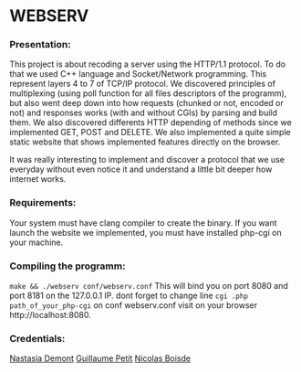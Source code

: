 # WEBSERV
### Presentation:
This project is about recoding a server using the HTTP/1.1 protocol.
To do that we used C++ language and Socket/Network programming.
This represent layers 4 to 7 of TCP/IP protocol.
We discovered principles of multiplexing (using poll function for all files descriptors of the programm), but also went deep down into how requests (chunked or not, encoded or not) and responses works (with and without CGIs) by parsing and build them. We also discovered differents HTTP depending of methods since we implemented GET, POST and DELETE.
We also implemented a quite simple static website that shows implemented features directly on the browser.

It was really interesting to implement and discover a protocol that we use everyday without even notice it and understand a little bit deeper how internet works.

### Requirements:
Your system must have clang compiler to create the binary.
If you want launch the website we implemented, you must have installed php-cgi on your machine.

### Compiling the programm:
```make && ./webserv conf/webserv.conf```
This will bind you on port 8080 and port 8181 on the 127.0.0.1 IP.
dont forget to change line ```cgi .php path_of_your_php-cgi``` on conf webserv.conf
visit on your browser http://localhost:8080.

### Credentials:
[Nastasia Demont](https://github.com/ndemont)
[Guillaume Petit](https://github.com/ftputGuigz)
[Nicolas Boisde](https://github.com/nboisde)
